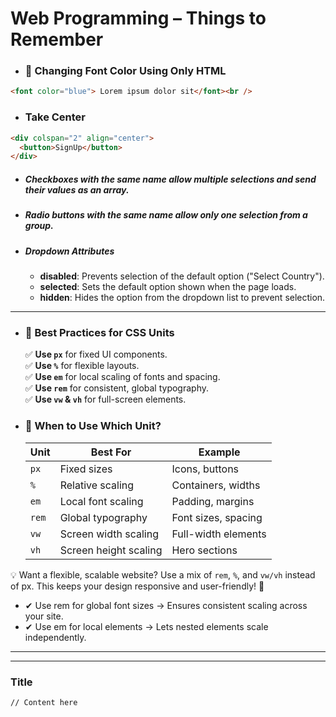 # Web Programming – Things to Remember


- ### 🎨 Changing Font Color Using Only HTML

```html
<font color="blue"> Lorem ipsum dolor sit</font><br />
```



- ### Take Center

```html
<div colspan="2" align="center">
  <button>SignUp</button>
</div>
```



- #####  Checkboxes with the same name allow multiple selections and send their values as an array.
- #####  Radio buttons with the same name allow only one selection from a group.
- #####  Dropdown Attributes
    - **disabled**: Prevents selection of the default option ("Select Country").
    - **selected**: Sets the default option shown when the page loads.
    - **hidden**: Hides the option from the dropdown list to prevent selection.


---

- ###  📌 Best Practices for CSS Units  

  ✅ **Use `px`** for fixed UI components.  
  ✅ **Use `%`** for flexible layouts.  
  ✅ **Use `em`** for local scaling of fonts and spacing.  
  ✅ **Use `rem`** for consistent, global typography.  
  ✅ **Use `vw` & `vh`** for full-screen elements.  






- ###   🎯 When to Use Which Unit?

  | Unit  | Best For               | Example                |
  |-------|------------------------|------------------------|
  | `px`  | Fixed sizes            | Icons, buttons        |
  | `%`   | Relative scaling       | Containers, widths    |
  | `em`  | Local font scaling     | Padding, margins      |
  | `rem` | Global typography      | Font sizes, spacing   |
  | `vw`  | Screen width scaling   | Full-width elements   |
  | `vh`  | Screen height scaling  | Hero sections         |



💡 Want a flexible, scalable website? 
Use a mix of `rem`, `%`, and `vw/vh` instead of px. This keeps your design responsive and user-friendly! 🚀


* ✔ Use rem for global font sizes → Ensures consistent scaling across your site.
* ✔ Use em for local elements → Lets nested elements scale independently.


---










---

### Title

```html
// Content here
```
